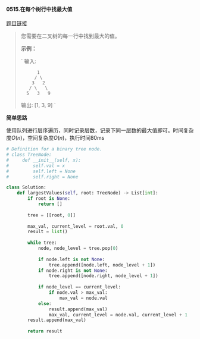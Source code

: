 #### 0515.在每个树行中找最大值


[题目链接](https://leetcode-cn.com/problems/find-largest-value-in-each-tree-row)


> 您需要在二叉树的每一行中找到最大的值。
>
> **示例：**
>
> `
> 输入: 
> 
>           1
>          / \
>         3   2
>        / \   \  
>       5   3   9 
> 
> 输出: [1, 3, 9]
> `

**简单思路**

使用队列进行层序遍历，同时记录层数，记录下同一层数的最大值即可。时间复杂度$O(n)$，空间复杂度$O(n)$，执行时间80ms

```python
# Definition for a binary tree node.
# class TreeNode:
#     def __init__(self, x):
#         self.val = x
#         self.left = None
#         self.right = None

class Solution:
    def largestValues(self, root: TreeNode) -> List[int]:
        if root is None:
            return []
        
        tree = [[root, 0]]
        
        max_val, current_level = root.val, 0
        result = list()
        
        while tree:
            node, node_level = tree.pop(0)
            
            if node.left is not None:
                tree.append([node.left, node_level + 1])
            if node.right is not None:
                tree.append([node.right, node_level + 1])
                
            if node_level == current_level:
                if node.val > max_val:
                    max_val = node.val
            else:
                result.append(max_val)
                max_val, current_level = node.val, current_level + 1
        result.append(max_val)
        
        return result
```

